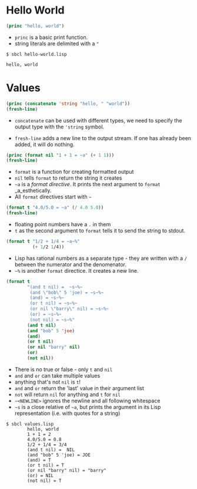 # Hello World

```lisp
(princ "hello, world")
```

- `princ` is a basic print function.
- string literals are delimited with a `"`

```shell
$ sbcl hello-world.lisp

hello, world
```

# Values

```lisp
(princ (concatenate 'string "hello, " "world"))
(fresh-line)
```

- `concatenate` can be used with different types, we need to specify the output
type with the `'string` symbol.

- `fresh-line` adds a new line to the output stream. If one has already been
added, it will do nothing.

```lisp
(princ (format nil "1 + 1 = ~a" (+ 1 1)))
(fresh-line)
```

- `format` is a function for creating formatted output
- `nil` tells `format` to return the string it creates
- `~a` is a _format directive_. It prints the next argument
  to `format` _a_esthetically.
- All `format` directives start with `~`

```lisp
(format t "4.0/5.0 = ~a" (/ 4.0 5.0))
(fresh-line)
```

- floating point numbers have a `.` in them
- `t` as the second argument to `format` tells it to send the string to stdout.

```lisp
(format t "1/2 + 1/4 = ~a~%"
          (+ 1/2 1/4))
```

- Lisp has rational numbers as a separate type - they are written with a `/`
  between the numerator and the denomenator.
- `~%` is another `format` directice. It creates a new line.

```lisp
(format t
        "(and t nil) =  ~s~%~
         (and \"bob\" 5 'joe) = ~s~%~
         (and) = ~s~%~
         (or t nil) = ~s~%~
         (or nil \"barry\" nil) = ~s~%~
         (or) = ~s~%~
         (not nil) = ~s~%"
        (and t nil)
        (and "bob" 5 'joe)
        (and)
        (or t nil)
        (or nil "barry" nil)
        (or)
        (not nil))
```

- There is no true or false - only `t` and `nil`
- `and` and `or` can take multiple values
- anything that's not `nil` is `t`!
- `and` and `or` return the 'last' value in their argument list
- `not` will return `nil` for anything and `t` for `nil`
- `~<NEWLINE>` ignores the newline and all following whitespace
- `~s` is a close relative of `~a`, but prints the argument in its Lisp
  representation (i.e. with quotes for a string)

```shell
$ sbcl values.lisp
        hello, world
        1 + 1 = 2
        4.0/5.0 = 0.8
        1/2 + 1/4 = 3/4
        (and t nil) =  NIL
        (and "bob" 5 'joe) = JOE
        (and) = T
        (or t nil) = T
        (or nil "barry" nil) = "barry"
        (or) = NIL
        (not nil) = T
```
